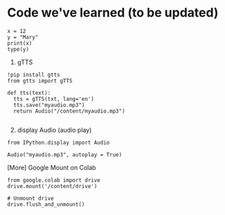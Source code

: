 # Code we've learned (to be updated)

```
x = 12
y = "Mary"
print(x)
type(y)
```


1. gTTS

```
!pip install gtts
from gtts import gTTS

def tts(text):
  tts = gTTS(txt, lang='en')
  tts.save("myaudio.mp3")
  return Audio("/content/myaudio.mp3")
  
```
2. display Audio (audio play)

```
from IPython.display import Audio

Audio("myaudio.mp3", autoplay = True)
```

[More] Google Mount on Colab

```
from google.colab import drive
drive.mount('/content/drive')
```

```
# Unmount drive
drive.flush_and_unmount()
```

